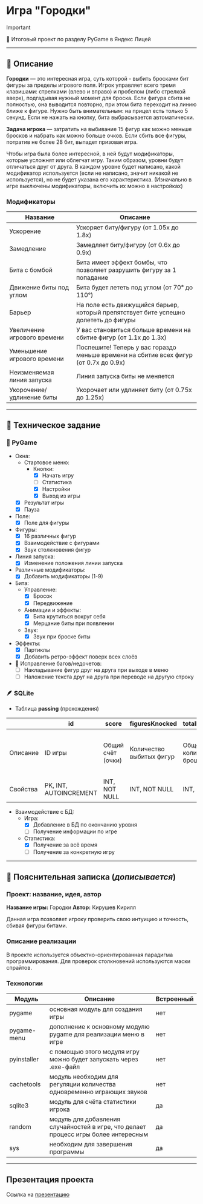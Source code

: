 # Игра "Городки"

> [!IMPORTANT]
> 💛 Итоговый проект по разделу PyGame в Яндекс Лицей

---

## 📜 Описание
**Городки** — это интересная игра, суть которой - выбить бросками бит фигуры за пределы игрового поля. Игрок управляет всего 
тремя клавишами: стрелками (влево и вправо) и пробелом (либо стрелкой вверх), подгадывая нужный момент для броска. Если фигура
сбита не полностью, она выводится повторно, при этом бита переходит на линию ближе к фигуре. Нужно быть внимательным: на прицел есть только 5 секунд.
Если не нажать на кнопку, бита выбрасывается автоматически.

**Задача игрока** — затратить на выбивание 15 фигур как можно меньше бросков и набрать как можно больше очков. Если 
сбить все фигуры, потратив не более 28 бит, выпадет призовая игра.

Чтобы игра была более интересной, в ней будут модификаторы, которые усложнят или облегчат игру. Таким образом, уровни 
будут отличаться друг от друга. В каждом уровне будет написано, какой модификатор используется (если не написано, значит никакой не используется),
но не будет указана его характеристика. (Изначально в игре выключены модификаторы, включить их можно в настройках)

### Модификаторы

| Название                    | Описание                                                                              |
|-----------------------------|---------------------------------------------------------------------------------------|
| Ускорение                   | Ускоряет биту/фигуру (от 1.05x до 1.8x)                                               |
| Замедление                  | Замедляет биту/фигуру (от 0.6x до 0.9x)                                               |
| Бита с бомбой               | Бита имеет эффект бомбы, что позволяет разрушить фигуру за 1 попадание                |
| Движение биты под углом     | Бита будет лететь под углом (от 70° до 110°)                                          |
| Барьер                      | На поле есть движущийся барьер, который препятствует бите успешно долететь до фигуры  |
| Увеличение игрового времени | У вас становиться больше времени на сбитие фигур (от 1.1x до 1.3x)                    |
| Уменьшение игрового времени | Поспешите! Теперь у вас гораздо меньше времени на сбитие всех фигур (от 0.7x до 0.9x) |
| Неизменяемая линия запуска  | Линия запуска биты не меняется                                                        |
| Укорочение/удлинение биты   | Укорочает или удлиняет биту (от 0.75x до 1.25x)                                       |

---

## 📝 Техническое задание

### 🐍 PyGame
- Окна:
  - Стартовое меню:
    - Кнопки:
      - [x] Начать игру
      - [ ] Статистика
      - [x] Настройки
      - [x] Выход из игры
  - [x] Результат игры
  - [x] Пауза
- Поле:
  - [x] Поле для фигуры
- Фигуры:
  - [x] 16 различных фигур
  - [x] Взаимодействие с фигурами
  - [x] Звук столкновения фигур
- Линия запуска:
  - [x] Изменение положения линии запуска
- Различные модификаторы:
  - [x] Добавить модификаторы (1-9)
- Бита:
  - Управление:
    - [x] Бросок
    - [x] Передвижение
  - Анимации и эффекты:
    - [x] Бита крутиться вокруг себя
    - [x] Мерцание биты при появлении
  - Звук:
    - [x] Звук при броске биты
- Эффекты:
  - [x] Партиклы
  - [x] Добавить ретро-эффект поверх всех слоёв

- 🐞 Исправление багов/недочетов:
  - [ ] Накладывание фигур друг на друга при выходе в меню
  - [ ] Наложение текста друг на друга при переводе на другую строку

### 🪶 SQLite

- Таблица **passing** (прохождения)

|          | id                     | score             | figuresKnocked           | totalBitsThrown                | bonusLevelPassed            | secondsTimeSpent                        | gameModifiersId                                                             | createdAt           |
|----------|------------------------|-------------------|--------------------------|--------------------------------|-----------------------------|-----------------------------------------|-----------------------------------------------------------------------------|---------------------|
| Описание | ID игры                | Общий счёт (очки) | Количество выбитых фигур | Общее количество брошенных бит | Пройден ли бонусный уровень | Сколько секунд затрачено на прохождение | ID всех используемых модификаторов в игре в порядке возрастания (от 1 до 9) | Время создания игры |
| Свойства | PK, INT, AUTOINCREMENT | INT, NOT NULL     | INT, NOT NULL            | INT, NOT NULL                  |  BOOLEAN, NOT NULL          | INT, NOT NULL                           | VARCHAR(50)                                                                 | TIMESTAMP, NOT NULL |

- Взаимодействие с БД:
  - Игра:
    - [x] Добавление в БД по окончанию уровня
    - [ ] Получение информации по игре
  - Статистика:
    - [x] Получение за всё время
    - [ ] Получение за конкретную игру

---

## 📃 Пояснительная записка (*дописывается*)

### Проект: название, идея, автор
**Название игры:** Городки
**Автор:** Кирушев Кирилл

Данная игра позволяет игроку проверить свою интуицию и точность, сбивая фигуры битами.

### Описание реализации
В проекте используется объектно-ориентированная парадигма программирования. Для проверок столкновений используются маски
спрайтов.

### Технологии
| Модуль       | Описание                                                                            | Встроенный |
|--------------|-------------------------------------------------------------------------------------|------------|
| pygame       | основная модуль для создания игры                                                   | нет        |
| pygame-menu  | дополнение к основному модулю pygame для реализации меню в игре                     | нет        |
| pyinstaller  | с помощью этого модуля игру можно будет запускать через .exe-файл                   | нет        |
| cachetools   | модуль необходим для регуляции количества одновременно играющих звуков              | нет        |
| sqlite3      | модуль для счёта статистики игрока                                                  | да         |
| random       | модуль для добавления случайностей в игре, что делает процесс игры более интересным | да         |
| sys          | необходим для завершения программы                                                  | да         |

---

## Презентация проекта
Ссылка на [презентацию](-)
